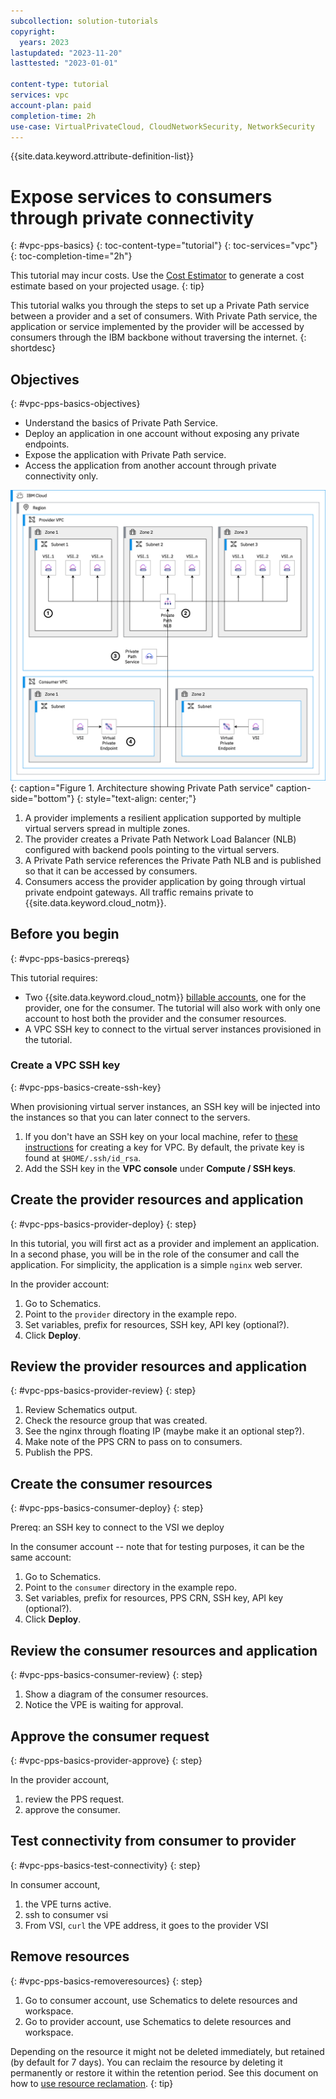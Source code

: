 ```yaml
---
subcollection: solution-tutorials
copyright:
  years: 2023
lastupdated: "2023-11-20"
lasttested: "2023-01-01"

content-type: tutorial
services: vpc
account-plan: paid
completion-time: 2h
use-case: VirtualPrivateCloud, CloudNetworkSecurity, NetworkSecurity
---
```


{{site.data.keyword.attribute-definition-list}}

# Expose services to consumers through private connectivity
{: #vpc-pps-basics}
{: toc-content-type="tutorial"}
{: toc-services="vpc"}
{: toc-completion-time="2h"}

<!--##istutorial#-->
This tutorial may incur costs. Use the [Cost Estimator](/estimator/review) to generate a cost estimate based on your projected usage.
{: tip}

<!--#/istutorial#-->

This tutorial walks you through the steps to set up a Private Path service between a provider and a set of consumers. With Private Path service, the application or service implemented by the provider will be accessed by consumers through the IBM backbone without traversing the internet.
{: shortdesc}

## Objectives
{: #vpc-pps-basics-objectives}

* Understand the basics of Private Path Service.
* Deploy an application in one account without exposing any private endpoints.
* Expose the application with Private Path service.
* Access the application from another account through private connectivity only.

![Architecture](images/vpc-pps-basics-hidden/architecture.png){: caption="Figure 1. Architecture showing Private Path service" caption-side="bottom"}
{: style="text-align: center;"}

1. A provider implements a resilient application supported by multiple virtual servers spread in multiple zones.
1. The provider creates a Private Path Network Load Balancer (NLB) configured with backend pools pointing to the virtual servers.
1. A Private Path service references the Private Path NLB and is published so that it can be accessed by consumers.
1. Consumers access the provider application by going through virtual private endpoint gateways. All traffic remains private to {{site.data.keyword.cloud_notm}}.

## Before you begin
{: #vpc-pps-basics-prereqs}

This tutorial requires:
* Two {{site.data.keyword.cloud_notm}} [billable accounts](/docs/account?topic=account-accounts), one for the provider, one for the consumer. The tutorial will also work with only one account to host both the provider and the consumer resources.
* A VPC SSH key to connect to the virtual server instances provisioned in the tutorial.

### Create a VPC SSH key
{: #vpc-pps-basics-create-ssh-key}

When provisioning virtual server instances, an SSH key will be injected into the instances so that you can later connect to the servers.

1. If you don't have an SSH key on your local machine, refer to [these instructions](/docs/vpc?topic=vpc-ssh-keys) for creating a key for VPC. By default, the private key is found at `$HOME/.ssh/id_rsa`.
1. Add the SSH key in the **VPC console** under **Compute / SSH keys**.

## Create the provider resources and application
{: #vpc-pps-basics-provider-deploy}
{: step}

In this tutorial, you will first act as a provider and implement an application. In a second phase, you will be in the role of the consumer and call the application. For simplicity, the application is a simple `nginx` web server.

In the provider account:
1. Go to Schematics.
1. Point to the `provider` directory in the example repo.
1. Set variables, prefix for resources, SSH key, API key (optional?).
1. Click **Deploy**.

## Review the provider resources and application
{: #vpc-pps-basics-provider-review}
{: step}

1. Review Schematics output.
1. Check the resource group that was created.
1. See the nginx through floating IP (maybe make it an optional step?).
1. Make note of the PPS CRN to pass on to consumers.
1. Publish the PPS.

## Create the consumer resources
{: #vpc-pps-basics-consumer-deploy}
{: step}

Prereq: an SSH key to connect to the VSI we deploy

In the consumer account -- note that for testing purposes, it can be the same account:
1. Go to Schematics.
1. Point to the `consumer` directory in the example repo.
1. Set variables, prefix for resources, PPS CRN, SSH key, API key (optional?).
1. Click **Deploy**.

## Review the consumer resources and application
{: #vpc-pps-basics-consumer-review}
{: step}

1. Show a diagram of the consumer resources.
1. Notice the VPE is waiting for approval.

## Approve the consumer request
{: #vpc-pps-basics-provider-approve}
{: step}

In the provider account,
1. review the PPS request.
1. approve the consumer.

## Test connectivity from consumer to provider
{: #vpc-pps-basics-test-connectivity}
{: step}

In consumer account,
1. the VPE turns active.
1. ssh to consumer vsi
1. From VSI, `curl` the VPE address, it goes to the provider VSI

## Remove resources
{: #vpc-pps-basics-removeresources}
{: step}

1. Go to consumer account, use Schematics to delete resources and workspace.
1. Go to provider account, use Schematics to delete resources and workspace.

Depending on the resource it might not be deleted immediately, but retained (by default for 7 days). You can reclaim the resource by deleting it permanently or restore it within the retention period. See this document on how to [use resource reclamation](/docs/account?topic=account-resource-reclamation).
{: tip}


